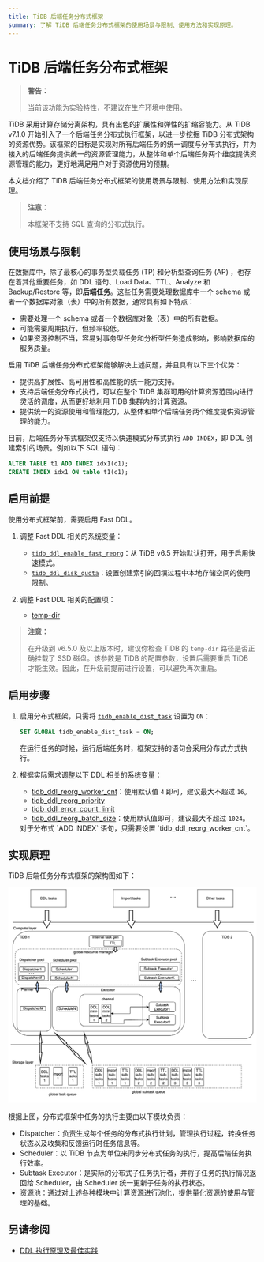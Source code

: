 ```yaml
---
title: TiDB 后端任务分布式框架
summary: 了解 TiDB 后端任务分布式框架的使用场景与限制、使用方法和实现原理。
---
```


# TiDB 后端任务分布式框架

> **警告：**
>
> 当前该功能为实验特性，不建议在生产环境中使用。

TiDB 采用计算存储分离架构，具有出色的扩展性和弹性的扩缩容能力。从 TiDB v7.1.0 开始引入了一个后端任务分布式执行框架，以进一步挖掘 TiDB 分布式架构的资源优势。该框架的目标是实现对所有后端任务的统一调度与分布式执行，并为接入的后端任务提供统一的资源管理能力，从整体和单个后端任务两个维度提供资源管理的能力，更好地满足用户对于资源使用的预期。

本文档介绍了 TiDB 后端任务分布式框架的使用场景与限制、使用方法和实现原理。

> **注意：**
>
> 本框架不支持 SQL 查询的分布式执行。

## 使用场景与限制

在数据库中，除了最核心的事务型负载任务 (TP) 和分析型查询任务 (AP) ，也存在着其他重要任务，如 DDL 语句、Load Data、TTL、Analyze 和 Backup/Restore 等，即**后端任务**。这些任务需要处理数据库中一个 schema 或者一个数据库对象（表）中的所有数据，通常具有如下特点：

- 需要处理一个 schema 或者一个数据库对象（表）中的所有数据。
- 可能需要周期执行，但频率较低。
- 如果资源控制不当，容易对事务型任务和分析型任务造成影响，影响数据库的服务质量。

启用 TiDB 后端任务分布式框架能够解决上述问题，并且具有以下三个优势：

- 提供高扩展性、高可用性和高性能的统一能力支持。
- 支持后端任务分布式执行，可以在整个 TiDB 集群可用的计算资源范围内进行灵活的调度，从而更好地利用 TiDB 集群内的计算资源。
- 提供统一的资源使用和管理能力，从整体和单个后端任务两个维度提供资源管理的能力。

目前，后端任务分布式框架仅支持以快速模式分布式执行 `ADD INDEX`，即 DDL 创建索引的场景。例如以下 SQL 语句：

```sql
ALTER TABLE t1 ADD INDEX idx1(c1);
CREATE INDEX idx1 ON table t1(c1);
```

## 启用前提

使用分布式框架前，需要启用 Fast DDL。

1. 调整 Fast DDL 相关的系统变量：

    * [`tidb_ddl_enable_fast_reorg`](/system-variables.md#tidb_ddl_enable_fast_reorg-从-v630-版本开始引入)：从 TiDB v6.5 开始默认打开，用于启用快速模式。
    * [`tidb_ddl_disk_quota`](/system-variables.md#tidb_ddl_disk_quota-从-v630-版本开始引入)：设置创建索引的回填过程中本地存储空间的使用限制。

2. 调整 Fast DDL 相关的配置项：

    * [temp-dir](/tidb-configuration-file.md#temp-dir-从-v630-版本开始引入)

> **注意：**
>
> 在升级到 v6.5.0 及以上版本时，建议你检查 TiDB 的 `temp-dir` 路径是否正确挂载了 SSD 磁盘。该参数是 TiDB 的配置参数，设置后需要重启 TiDB 才能生效。因此，在升级前提前进行设置，可以避免再次重启。

## 启用步骤

1. 启用分布式框架，只需将 [`tidb_enable_dist_task`](/system-variables.md#tidb_enable_dist_task) 设置为 `ON`：

    ```sql
    SET GLOBAL tidb_enable_dist_task = ON;
    ```

    在运行任务的时候，运行后端任务时，框架支持的语句会采用分布式方式执行。

2. 根据实际需求调整以下 DDL 相关的系统变量：

    * [tidb_ddl_reorg_worker_cnt](https://docs.pingcap.com/tidb/stable/system-variables#tidb_ddl_reorg_worker_cnt)：使用默认值 `4` 即可，建议最大不超过 `16`。
    * [tidb_ddl_reorg_priority](https://docs.pingcap.com/tidb/stable/system-variables#tidb_ddl_reorg_priority)
    * [tidb_ddl_error_count_limit](https://docs.pingcap.com/tidb/stable/system-variables#tidb_ddl_error_count_limit)
    * [tidb_ddl_reorg_batch_size](https://docs.pingcap.com/tidb/stable/system-variables#tidb_ddl_reorg_batch_size)：使用默认值即可，建议最大不超过 `1024`。

    <Tip>
    对于分布式 `ADD INDEX` 语句，只需要设置 `tidb_ddl_reorg_worker_cnt`。
    </Tip>

## 实现原理

TiDB 后端任务分布式框架的架构图如下：

![后端任务分布式框架的架构](/media/dist-task/dist-task-architect.jpg)

根据上图，分布式框架中任务的执行主要由以下模块负责：

- Dispatcher：负责生成每个任务的分布式执行计划，管理执行过程，转换任务状态以及收集和反馈运行时任务信息等。
- Scheduler：以 TiDB 节点为单位来同步分布式任务的执行，提高后端任务执行效率。
- Subtask Executor：是实际的分布式子任务执行者，并将子任务的执行情况返回给 Scheduler，由 Scheduler 统一更新子任务的执行状态。
- 资源池：通过对上述各种模块中计算资源进行池化，提供量化资源的使用与管理的基础。

## 另请参阅

* [DDL 执行原理及最佳实践](/ddl-introduction.md)
